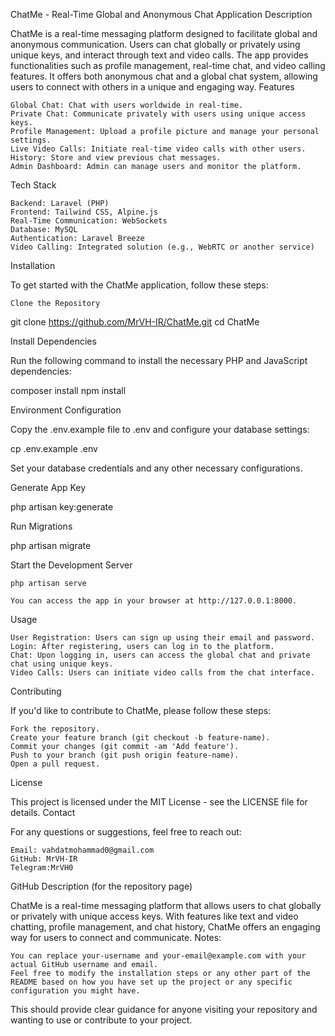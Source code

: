 ChatMe - Real-Time Global and Anonymous Chat Application
Description

ChatMe is a real-time messaging platform designed to facilitate global and anonymous communication. Users can chat globally or privately using unique keys, and interact through text and video calls. The app provides functionalities such as profile management, real-time chat, and video calling features. It offers both anonymous chat and a global chat system, allowing users to connect with others in a unique and engaging way.
Features

    Global Chat: Chat with users worldwide in real-time.
    Private Chat: Communicate privately with users using unique access keys.
    Profile Management: Upload a profile picture and manage your personal settings.
    Live Video Calls: Initiate real-time video calls with other users.
    History: Store and view previous chat messages.
    Admin Dashboard: Admin can manage users and monitor the platform.

Tech Stack

    Backend: Laravel (PHP)
    Frontend: Tailwind CSS, Alpine.js
    Real-Time Communication: WebSockets
    Database: MySQL
    Authentication: Laravel Breeze
    Video Calling: Integrated solution (e.g., WebRTC or another service)

Installation

To get started with the ChatMe application, follow these steps:

    Clone the Repository

git clone https://github.com/MrVH-IR/ChatMe.git
cd ChatMe


Install Dependencies

Run the following command to install the necessary PHP and JavaScript dependencies:

composer install
npm install

Environment Configuration

Copy the .env.example file to .env and configure your database settings:

cp .env.example .env

Set your database credentials and any other necessary configurations.

Generate App Key

php artisan key:generate

Run Migrations

php artisan migrate

Start the Development Server

    php artisan serve

    You can access the app in your browser at http://127.0.0.1:8000.

Usage

    User Registration: Users can sign up using their email and password.
    Login: After registering, users can log in to the platform.
    Chat: Upon logging in, users can access the global chat and private chat using unique keys.
    Video Calls: Users can initiate video calls from the chat interface.

Contributing

If you'd like to contribute to ChatMe, please follow these steps:

    Fork the repository.
    Create your feature branch (git checkout -b feature-name).
    Commit your changes (git commit -am 'Add feature').
    Push to your branch (git push origin feature-name).
    Open a pull request.

License

This project is licensed under the MIT License - see the LICENSE file for details.
Contact

For any questions or suggestions, feel free to reach out:

    Email: vahdatmohammad0@gmail.com
    GitHub: MrVH-IR
    Telegram:MrVH0

GitHub Description (for the repository page)

ChatMe is a real-time messaging platform that allows users to chat globally or privately with unique access keys. With features like text and video chatting, profile management, and chat history, ChatMe offers an engaging way for users to connect and communicate.
Notes:

    You can replace your-username and your-email@example.com with your actual GitHub username and email.
    Feel free to modify the installation steps or any other part of the README based on how you have set up the project or any specific configuration you might have.

This should provide clear guidance for anyone visiting your repository and wanting to use or contribute to your project.
